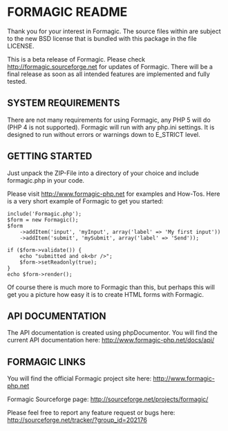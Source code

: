 FORMAGIC README
===============

Thank you for your interest in Formagic.
The source files within are subject to the new BSD license that is bundled
with this package in the file LICENSE.

This is a beta release of Formagic. Please check http://formagic.sourceforge.net
for updates of Formagic. There will be a final release as soon as all intended
features are implemented and fully tested.


SYSTEM REQUIREMENTS
-------------------
There are not many requirements for using Formagic, any PHP 5 will do (PHP 4 is
not supported). Formagic will run with any php.ini settings. It is designed to
run without errors or warnings down to E_STRICT level.


GETTING STARTED
---------------
Just unpack the ZIP-File into a directory of your choice and include
formagic.php in your code.

Please visit http://www.formagic-php.net for examples and How-Tos.
Here is a very short example of Formagic to get you started:


    include('Formagic.php');
    $form = new Formagic();
    $form
        ->addItem('input', 'myInput', array('label' => 'My first input'))
        ->addItem('submit', 'mySubmit', array('label' => 'Send'));
    
    if ($form->validate()) {
        echo "submitted and ok<br />";
        $form->setReadonly(true);
    }
    echo $form->render();


Of course there is much more to Formagic than this, but perhaps this will get
you a picture how easy it is to create HTML forms with Formagic.


API DOCUMENTATION
-----------------
The API documentation is created using phpDocumentor.
You will find the current API documentation here:
http://www.formagic-php.net/docs/api/


FORMAGIC LINKS
--------------
You will find the official Formagic project site here:
http://www.formagic-php.net

Formagic Sourceforge page:
http://sourceforge.net/projects/formagic/

Please feel free to report any feature request or bugs here:
http://sourceforge.net/tracker/?group_id=202176
